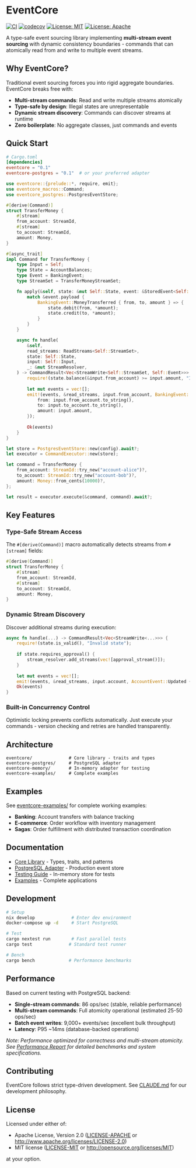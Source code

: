 # EventCore

[![CI](https://github.com/jwilger/eventcore/workflows/CI/badge.svg)](https://github.com/jwilger/eventcore/actions)
[![codecov](https://codecov.io/gh/jwilger/eventcore/branch/main/graph/badge.svg)](https://codecov.io/gh/jwilger/eventcore)
[![License: MIT](https://img.shields.io/badge/License-MIT-yellow.svg)](https://opensource.org/licenses/MIT)
[![License: Apache](https://img.shields.io/badge/License-Apache%202.0-blue.svg)](https://opensource.org/licenses/Apache-2.0)

A type-safe event sourcing library implementing **multi-stream event sourcing** with dynamic consistency boundaries - commands that can atomically read from and write to multiple event streams.

## Why EventCore?

Traditional event sourcing forces you into rigid aggregate boundaries. EventCore breaks free with:

- **Multi-stream commands**: Read and write multiple streams atomically
- **Type-safe by design**: Illegal states are unrepresentable
- **Dynamic stream discovery**: Commands can discover streams at runtime
- **Zero boilerplate**: No aggregate classes, just commands and events

## Quick Start

```toml
# Cargo.toml
[dependencies]
eventcore = "0.1"
eventcore-postgres = "0.1"  # or your preferred adapter
```

```rust
use eventcore::{prelude::*, require, emit};
use eventcore_macros::Command;
use eventcore_postgres::PostgresEventStore;

#[derive(Command)]
struct TransferMoney {
    #[stream]
    from_account: StreamId,
    #[stream]
    to_account: StreamId,
    amount: Money,
}

#[async_trait]
impl Command for TransferMoney {
    type Input = Self;
    type State = AccountBalances;
    type Event = BankingEvent;
    type StreamSet = TransferMoneyStreamSet;

    fn apply(&self, state: &mut Self::State, event: &StoredEvent<Self::Event>) {
        match &event.payload {
            BankingEvent::MoneyTransferred { from, to, amount } => {
                state.debit(from, *amount);
                state.credit(to, *amount);
            }
        }
    }

    async fn handle(
        &self,
        read_streams: ReadStreams<Self::StreamSet>,
        state: Self::State,
        input: Self::Input,
        _: &mut StreamResolver,
    ) -> CommandResult<Vec<StreamWrite<Self::StreamSet, Self::Event>>> {
        require!(state.balance(&input.from_account) >= input.amount, "Insufficient funds");
        
        let mut events = vec![];
        emit!(events, &read_streams, input.from_account, BankingEvent::MoneyTransferred {
            from: input.from_account.to_string(),
            to: input.to_account.to_string(),
            amount: input.amount,
        });
        
        Ok(events)
    }
}

let store = PostgresEventStore::new(config).await?;
let executor = CommandExecutor::new(store);

let command = TransferMoney {
    from_account: StreamId::try_new("account-alice")?,
    to_account: StreamId::try_new("account-bob")?,
    amount: Money::from_cents(10000)?,
};

let result = executor.execute(&command, command).await?;
```

## Key Features

### Type-Safe Stream Access
The `#[derive(Command)]` macro automatically detects streams from `#[stream]` fields:

```rust
#[derive(Command)]
struct TransferMoney {
    #[stream]
    from_account: StreamId,
    #[stream]
    to_account: StreamId,
    amount: Money,
}
```

### Dynamic Stream Discovery
Discover additional streams during execution:

```rust
async fn handle(...) -> CommandResult<Vec<StreamWrite<...>>> {
    require!(state.is_valid(), "Invalid state");
    
    if state.requires_approval() {
        stream_resolver.add_streams(vec![approval_stream()]);
    }
    
    let mut events = vec![];
    emit!(events, &read_streams, input.account, AccountEvent::Updated { ... });
    Ok(events)
}
```

### Built-in Concurrency Control

Optimistic locking prevents conflicts automatically. Just execute your commands - version checking and retries are handled transparently.

## Architecture

```
eventcore/              # Core library - traits and types
eventcore-postgres/     # PostgreSQL adapter  
eventcore-memory/       # In-memory adapter for testing
eventcore-examples/     # Complete examples
```

## Examples

See [eventcore-examples/](eventcore-examples/) for complete working examples:

- **Banking**: Account transfers with balance tracking
- **E-commerce**: Order workflow with inventory management
- **Sagas**: Order fulfillment with distributed transaction coordination

## Documentation

- [Core Library](eventcore/README.md) - Types, traits, and patterns
- [PostgreSQL Adapter](eventcore-postgres/README.md) - Production event store
- [Testing Guide](eventcore-memory/README.md) - In-memory store for tests
- [Examples](eventcore-examples/README.md) - Complete applications

## Development

```bash
# Setup
nix develop              # Enter dev environment
docker-compose up -d     # Start PostgreSQL

# Test
cargo nextest run        # Fast parallel tests
cargo test              # Standard test runner

# Bench
cargo bench             # Performance benchmarks
```

## Performance

Based on current testing with PostgreSQL backend:

- **Single-stream commands**: 86 ops/sec (stable, reliable performance)
- **Multi-stream commands**: Full atomicity operational (estimated 25-50 ops/sec)
- **Batch event writes**: 9,000+ events/sec (excellent bulk throughput)
- **Latency**: P95 ~14ms (database-backed operations)

*Note: Performance optimized for correctness and multi-stream atomicity. See [Performance Report](docs/performance-report.md) for detailed benchmarks and system specifications.*

## Contributing

EventCore follows strict type-driven development. See [CLAUDE.md](CLAUDE.md) for our development philosophy.

## License

Licensed under either of:

- Apache License, Version 2.0 ([LICENSE-APACHE](LICENSE-APACHE) or http://www.apache.org/licenses/LICENSE-2.0)
- MIT license ([LICENSE-MIT](LICENSE-MIT) or http://opensource.org/licenses/MIT)

at your option.
